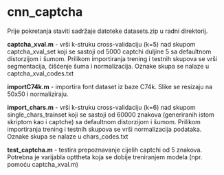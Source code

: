 cnn_captcha
===========

Prije pokretanja staviti sadržaje datoteke datasets.zip u radni direktorij.

**captcha_xval.m** - vrši k-struku cross-validaciju (k=5) nad skupom captcha_xval_set
koji se sastoji od 5000 captchi duljine 5 sa defaultnom distorzijom i šumom. Prilikom
importiranja trening i testnih skupova se vrši segmentacija, čišćenje šuma i normalizacija.
Oznake skupa se nalaze u captcha_xval_codes.txt

**importC74k.m** - importira font dataset iz baze C74k. Slike se resizaju na 50x50
i normaliziraju.

**import_chars.m** - vrši k-struku cross-validaciju (k=6) nad skupom single_chars_trainset
koji se sastoji od 60000 znakova (generiranih istom skriptom kao i captche)
sa defaultnom distorzijom i šumom. Prilikom importiranja trening i testnih skupova 
se vrši normalizacija podataka. Oznake skupa se nalaze u chars_codes.txt

**test_captcha.m** - testira prepoznavanje cijelih captchi od 5 znakova. Potrebna je
varijabla opttheta koja se dobije treniranjem modela (npr. pomoću captcha_xval.m)